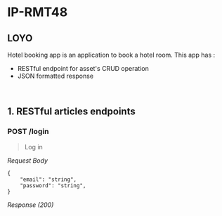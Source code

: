 # IP-RMT48
## LOYO
Hotel booking app is an application to book a hotel room. This app has :

- RESTful endpoint for asset's CRUD operation
- JSON formatted response

&nbsp;

## 1. RESTful articles endpoints

### POST /login

> Log in 


_Request Body_

```
{
    "email": "string",
    "password": "string",
}
```

_Response (200)_